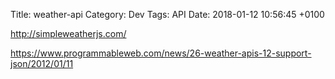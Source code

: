 Title:  weather-api
Category: Dev
Tags: API
Date:   2018-01-12 10:56:45 +0100


<http://simpleweatherjs.com/>

<https://www.programmableweb.com/news/26-weather-apis-12-support-json/2012/01/11>
